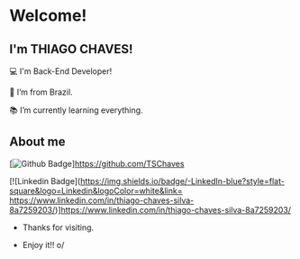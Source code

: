 # Welcome!

 

## I'm THIAGO CHAVES!

 

:computer: I'm Back-End Developer!

:house_with_garden: I’m from Brazil.

:books: I’m currently learning everything.


 

## About me

[![Github Badge](https://img.shields.io/badge/-Github-000?style=flat-square&logo=Github&logoColor=white&link=https://github.com/TSChaves)]https://github.com/TSChaves

[![Linkedin Badge](https://img.shields.io/badge/-LinkedIn-blue?style=flat-square&logo=Linkedin&logoColor=white&link= https://www.linkedin.com/in/thiago-chaves-silva-8a7259203/)]https://www.linkedin.com/in/thiago-chaves-silva-8a7259203/


- Thanks for visiting.

- Enjoy it!! o/
